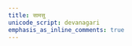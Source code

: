 ```yaml
---
title: सामसु
unicode_script: devanagari
emphasis_as_inline_comments: true
---
```


<script>
function getSelectionWeight(url) {
  if (!url.startsWith("/mantra/") || !url.includes("/paravastu-saama/") || url.includes("/sangrahah/") || url.includes("/meta/")) {
    return 0;
  }
  let pageParams = pageUrlToParams[url];
  if (!pageParams || !pageParams.hasOwnProperty("practice_weight")) {
    return 1;
  }
  return pageParams.practice_weight;
}

redirectToRandomPage(getSelectionWeight);
</script>